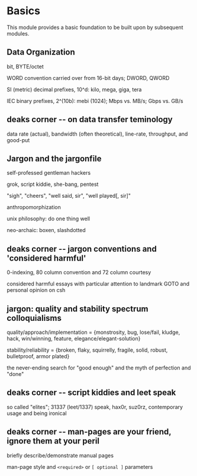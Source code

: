 # Basics

This module provides a basic foundation to be built upon by subsequent
modules.


## Data Organization

bit, BYTE/octet

WORD convention carried over from 16-bit days; DWORD, QWORD

SI (metric) decimal prefixes, 10^d: kilo, mega, giga, tera

IEC binary prefixes, 2^(10b): mebi (1024); Mbps vs. MB/s; Gbps vs. GB/s


## deaks corner -- on data transfer teminology

data rate (actual), bandwidth (often theoretical), line-rate,
throughput, and good-put


## Jargon and the jargonfile

self-professed gentleman hackers

grok, script kiddie, she-bang, pentest

"sigh", "cheers", "well said, sir", "well played[, sir]"

anthropomorphization

unix philosophy: do one thing well

neo-archaic: boxen, slashdotted


## deaks corner -- jargon conventions and 'considered harmful'

0-indexing, 80 column convention and 72 column courtesy

considered harmful essays with particular attention to landmark GOTO
and personal opinion on csh


## jargon: quality and stability spectrum colloquialisms

quality/approach/implementation = {monstrosity, bug, lose/fail, kludge, hack, win/winning, feature, elegance/elegant-solution}

stability/reliability = {broken, flaky, squirrelly, fragile, solid, robust, bulletproof, armor plated}

the never-ending search for "good enough" and the myth of perfection and
"done"


## deaks corner -- script kiddies and leet speak

so called "elites"; 31337 (leet/1337) speak, hax0r, suz0rz, contemporary
usage and being ironical


## deaks corner -- man-pages are your friend, ignore them at your peril

briefly describe/demonstrate manual pages

man-page style and `<required>` or `[ optional ]` parameters
